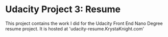 # Udacity Project 3: Resume

This project contains the work I did for the Udacity Front End Nano Degree
resume project.
It is hosted at 'udacity-resume.KrystaKnight.com'
